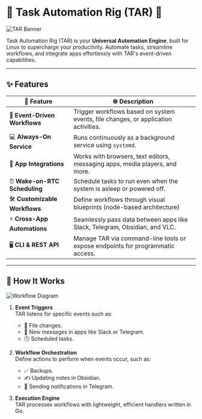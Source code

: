 # 🌟 **Task Automation Rig (TAR)** 🌟  
![TAR Banner](https://via.placeholder.com/1200x300?text=Task+Automation+Rig+-+Universal+Automation+Engine)  

Task Automation Rig (TAR) is your **Universal Automation Engine**, built for Linux to supercharge your productivity. Automate tasks, streamline workflows, and integrate apps effortlessly with TAR's event-driven capabilities.  

---

## ✨ **Features**  
| 🌟 Feature               | 🌐 Description                                                                                   |
|--------------------------|---------------------------------------------------------------------------------------------------|
| 🔄 **Event-Driven Workflows** | Trigger workflows based on system events, file changes, or application activities.             |
| 💻 **Always-On Service**      | Runs continuously as a background service using `systemd`.                                     |
| 🌈 **App Integrations**       | Works with browsers, text editors, messaging apps, media players, and more.                   |
| ⏰ **Wake-on-RTC Scheduling** | Schedule tasks to run even when the system is asleep or powered off.                           |
| 🛠️ **Customizable Workflows** | Define workflows through visual blueprints (node-based architecture)                                    |
| ⚡ **Cross-App Automations**   | Seamlessly pass data between apps like Slack, Telegram, Obsidian, and VLC.                     |
| 🖥️ **CLI & REST API**         | Manage TAR via command-line tools or expose endpoints for programmatic access.                 |

---

## 🚀 **How It Works**  

![Workflow Diagram](https://via.placeholder.com/800x400?text=Workflow+Diagram+Illustration)  

1. **Event Triggers**  
   TAR listens for specific events such as:  
   - 📂 File changes.  
   - 📨 New messages in apps like Slack or Telegram.  
   - 🕒 Scheduled tasks.  

2. **Workflow Orchestration**  
   Define actions to perform when events occur, such as:  
   - ✅ Backups.  
   - ✍️ Updating notes in Obsidian.  
   - 📢 Sending notifications in Telegram.  

3. **Execution Engine**  
   TAR processes workflows with lightweight, efficient handlers written in Go.  





